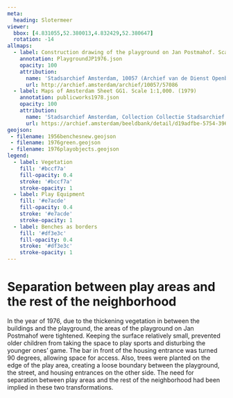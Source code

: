 ```yaml
---
meta:
  heading: Slotermeer
viewer:
  bbox: [4.831055,52.380013,4.832429,52.380647]
  rotation: -14
allmaps:
  - label: Construction drawing of the playground on Jan Postmahof. Scale 1:100. (1976)
    annotation: PlaygroundJP1976.json
    opacity: 100
    attribution:
      name: 'Stadsarchief Amsterdam, 10057 (Archief van de Dienst Openbare Werken; Centraal Tekeningen Archief), folder 57086'
      url: http://archief.amsterdam/archief/10057/57086
  - label: Maps of Amsterdam Sheet GG1. Scale 1:1,000. (1979)
    annotation: publicworks1978.json
    opacity: 100
    attribution:
      name: 'Stadsarchief Amsterdam, Collection Collectie Stadsarchief Amsterdam; Kaart van Amsterdam, Image file DUIZ01797000001'
      url: https://archief.amsterdam/beeldbank/detail/d19adfbe-5754-3968-92d2-e0387d21ab5f
geojson:
 - filename: 1956benchesnew.geojson
 - filename: 1976green.geojson
 - filename: 1976playobjects.geojson
legend:
  - label: Vegetation
    fill: '#bccf7a'
    fill-opacity: 0.4
    stroke: '#bccf7a'
    stroke-opacity: 1
  - label: Play Equipment
    fill: '#e7acde'
    fill-opacity: 0.4
    stroke: '#e7acde'
    stroke-opacity: 1
  - label: Benches as borders
    fill: '#df3e3c'
    fill-opacity: 0.4
    stroke: '#df3e3c'
    stroke-opacity: 1
---
```

# Separation between play areas and the rest of the neighborhood
In the year of 1976, due to the thickening vegetation in between the buildings and the playground, the areas of the playground on Jan Postmahof were tightened. Keeping the surface relatively small, prevented older children from taking the space to play sports and disturbing the younger ones’ game. The bar in front of the housing entrance was turned 90 degrees, allowing space for access. Also, trees were planted on the edge of the play area, creating a loose boundary between the playground, the street, and housing entrances on the other side. The need for separation between play areas and the rest of the neighborhood had been implied in these two transformations.